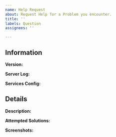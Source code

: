 ```yaml
---
name: Help Request
about: Request Help for a Problem you encounter.
title: ''
labels: Question
assignees: ''

---
```


<!-- Help Requesting Guide -->

## Information

**Version:**
<!-- Replace this with the used version of Services.  -->

**Server Log:**
<!-- Upload `logs/lastest.log` to  https://gist.github.com/ and replace this with the link -->

**Services Config:**
<!-- Upload `plugins/Services/config.yml` to https://gist.github.com/ and replace this with the link -->

## Details

**Description:**
<!-- Replace this with a clear description of what problem you encounter. -->

**Attempted Solutions:** 
<!-- Replace this with a clear description of what you have tried so far. -->

**Screenshots:**
<!-- Replace this with screenshots, if applicate to help explain your problem. -->
